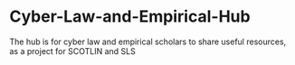 # Cyber-Law-and-Empirical-Hub
The hub is for cyber law and empirical scholars to share useful resources, as a project for SCOTLIN and SLS
